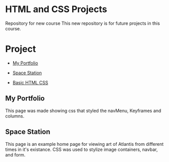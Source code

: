 # HTML and CSS Projects
 Repository for new course
This new repository is for future projects in this course.
# Project

- [My Portfolio](https://github.com/DaltonJ-954/DaltonJ-954.Github.IO)
* [Space Station](https://github.com/DaltonJ-954/DaltonJ-954.Github.IO/blob/main/Space_Station.html)
+ [Basic HTML CSS](https://github.com/DaltonJ-954/DaltonJ-954.Github.IO/blob/main/Basic_HTML_CSS.html)

## My Portfolio
This page was made showing css that styled the navMenu, Keyframes and columns.

## Space Station
This page is an example home page for viewing art of Atlantis from different times in it's existance. 
CSS was used to stylize image containers, navbar, and form.














































































